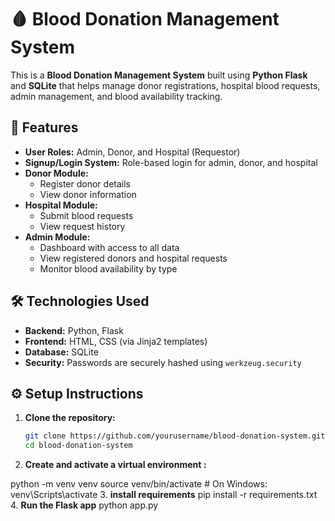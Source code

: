 # 🩸 Blood Donation Management System

This is a **Blood Donation Management System** built using **Python Flask** and **SQLite** that helps manage donor registrations, hospital blood requests, admin management, and blood availability tracking.

## 🚀 Features

- **User Roles:** Admin, Donor, and Hospital (Requestor)
- **Signup/Login System:** Role-based login for admin, donor, and hospital
- **Donor Module:**
  - Register donor details
  - View donor information
- **Hospital Module:**
  - Submit blood requests
  - View request history
- **Admin Module:**
  - Dashboard with access to all data
  - View registered donors and hospital requests
  - Monitor blood availability by type

## 🛠️ Technologies Used

- **Backend:** Python, Flask
- **Frontend:** HTML, CSS (via Jinja2 templates)
- **Database:** SQLite
- **Security:** Passwords are securely hashed using `werkzeug.security`


## ⚙️ Setup Instructions

1. **Clone the repository:**
   ```bash
   git clone https://github.com/yourusername/blood-donation-system.git
   cd blood-donation-system

 2. **Create and activate a virtual environment :**

  python -m venv venv
  source venv/bin/activate  # On Windows: venv\Scripts\activate
3. **install requirements**
  pip install -r requirements.txt
4. **Run the Flask app**
  python app.py


